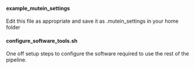 #### example_mutein_settings
Edit this file as appropriate and save it as .mutein_settings in your home folder

#### configure_software_tools.sh
One off setup steps to configure the software required to use the rest of the pipeline.
